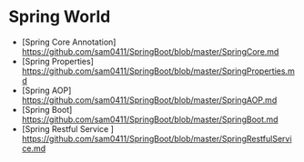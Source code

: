 # Spring World
* [Spring Core Annotation] https://github.com/sam0411/SpringBoot/blob/master/SpringCore.md
* [Spring Properties] https://github.com/sam0411/SpringBoot/blob/master/SpringProperties.md
* [Spring AOP] https://github.com/sam0411/SpringBoot/blob/master/SpringAOP.md
* [Spring Boot] https://github.com/sam0411/SpringBoot/blob/master/SpringBoot.md
* [Spring Restful Service	] https://github.com/sam0411/SpringBoot/blob/master/SpringRestfulService.md








	
